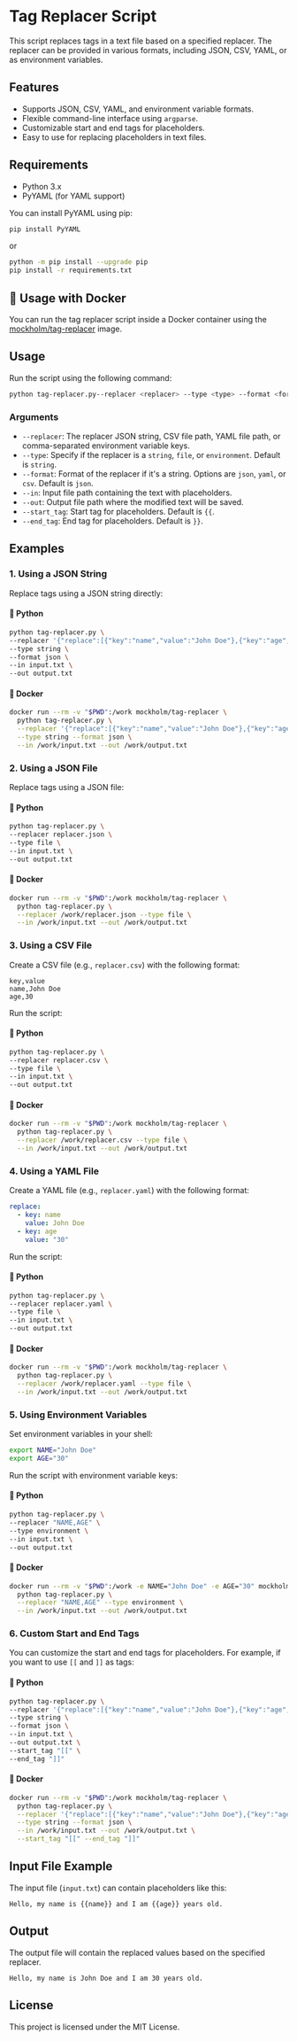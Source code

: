# Tag Replacer Script

This script replaces tags in a text file based on a specified replacer. The replacer can be provided in various formats, including JSON, CSV, YAML, or as environment variables.

## Features

- Supports JSON, CSV, YAML, and environment variable formats.
- Flexible command-line interface using `argparse`.
- Customizable start and end tags for placeholders.
- Easy to use for replacing placeholders in text files.

## Requirements

- Python 3.x
- PyYAML (for YAML support)

You can install PyYAML using pip:

```bash
pip install PyYAML
```
or
```bash
python -m pip install --upgrade pip
pip install -r requirements.txt
```

## 🐳 Usage with Docker

You can run the tag replacer script inside a Docker container using the [mockholm/tag-replacer](https://hub.docker.com/r/mockholm/tag-replacer) image.

## Usage

Run the script using the following command:

```bash
python tag-replacer.py--replacer <replacer> --type <type> --format <format> --in <input_file> --out <output_file> --start_tag <start_tag> --end_tag <end_tag>
```

### Arguments

- `--replacer`: The replacer JSON string, CSV file path, YAML file path, or comma-separated environment variable keys.
- `--type`: Specify if the replacer is a `string`, `file`, or `environment`. Default is `string`.
- `--format`: Format of the replacer if it's a string. Options are `json`, `yaml`, or `csv`. Default is `json`.
- `--in`: Input file path containing the text with placeholders.
- `--out`: Output file path where the modified text will be saved.
- `--start_tag`: Start tag for placeholders. Default is `{{`.
- `--end_tag`: End tag for placeholders. Default is `}}`.

## Examples

### 1. Using a JSON String

Replace tags using a JSON string directly:

#### 🐍 Python

```bash
python tag-replacer.py \
--replacer '{"replace":[{"key":"name","value":"John Doe"},{"key":"age","value":"30"}]}' \
--type string \
--format json \
--in input.txt \
--out output.txt
```

#### 🐳 Docker

```bash
docker run --rm -v "$PWD":/work mockholm/tag-replacer \
  python tag-replacer.py \
  --replacer '{"replace":[{"key":"name","value":"John Doe"},{"key":"age","value":"30"}]}' \
  --type string --format json \
  --in /work/input.txt --out /work/output.txt
```


### 2. Using a JSON File

Replace tags using a JSON file:

#### 🐍 Python

```bash
python tag-replacer.py \
--replacer replacer.json \
--type file \
--in input.txt \
--out output.txt
```

#### 🐳 Docker

```bash
docker run --rm -v "$PWD":/work mockholm/tag-replacer \
  python tag-replacer.py \
  --replacer /work/replacer.json --type file \
  --in /work/input.txt --out /work/output.txt
```


### 3. Using a CSV File


Create a CSV file (e.g., `replacer.csv`) with the following format:

```
key,value
name,John Doe
age,30
```

Run the script:

#### 🐍 Python

```bash
python tag-replacer.py \
--replacer replacer.csv \
--type file \
--in input.txt \
--out output.txt
```

#### 🐳 Docker

```bash
docker run --rm -v "$PWD":/work mockholm/tag-replacer \
  python tag-replacer.py \
  --replacer /work/replacer.csv --type file \
  --in /work/input.txt --out /work/output.txt
```

### 4. Using a YAML File

Create a YAML file (e.g., `replacer.yaml`) with the following format:

```yaml
replace:
  - key: name
    value: John Doe
  - key: age
    value: "30"
```

Run the script:

#### 🐍 Python

```bash
python tag-replacer.py \
--replacer replacer.yaml \
--type file \
--in input.txt \
--out output.txt
```
#### 🐳 Docker

```bash
docker run --rm -v "$PWD":/work mockholm/tag-replacer \
  python tag-replacer.py \
  --replacer /work/replacer.yaml --type file \
  --in /work/input.txt --out /work/output.txt
```

### 5. Using Environment Variables

Set environment variables in your shell:

```bash
export NAME="John Doe"
export AGE="30"
```

Run the script with environment variable keys:

#### 🐍 Python

```bash
python tag-replacer.py \
--replacer "NAME,AGE" \
--type environment \
--in input.txt \
--out output.txt
```
#### 🐳 Docker

```bash
docker run --rm -v "$PWD":/work -e NAME="John Doe" -e AGE="30" mockholm/tag-replacer \
  python tag-replacer.py \
  --replacer "NAME,AGE" --type environment \
  --in /work/input.txt --out /work/output.txt
```

### 6. Custom Start and End Tags

You can customize the start and end tags for placeholders. For example, if you want to use `[[` and `]]` as tags:

#### 🐍 Python

```bash
python tag-replacer.py \
--replacer '{"replace":[{"key":"name","value":"John Doe"},{"key":"age","value":"30"}]}' \
--type string \
--format json \
--in input.txt \
--out output.txt \
--start_tag "[[" \
--end_tag "]]"
```

#### 🐳 Docker

```bash
docker run --rm -v "$PWD":/work mockholm/tag-replacer \
  python tag-replacer.py \
  --replacer '{"replace":[{"key":"name","value":"John Doe"},{"key":"age","value":"30"}]}' \
  --type string --format json \
  --in /work/input.txt --out /work/output.txt \
  --start_tag "[[" --end_tag "]]"
```

## Input File Example

The input file (`input.txt`) can contain placeholders like this:

```
Hello, my name is {{name}} and I am {{age}} years old.
```

## Output

The output file will contain the replaced values based on the specified replacer.

```
Hello, my name is John Doe and I am 30 years old.
```

## License

This project is licensed under the MIT License.
```
